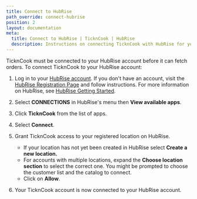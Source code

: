 ```yaml
---
title: Connect to HubRise
path_override: connect-hubrise
position: 2
layout: documentation
meta:
  title: Connect to HubRise | TicknCook | HubRise
  description: Instructions on connecting TicknCook with HubRise for your EPOS to work with other apps as a cohesive whole. Connect apps and synchronise your data.
---
```


TicknCook must be connected to your HubRise account before it can fetch orders. To connect TicknCook to your HubRise account:

1. Log in to your [HubRise account](https://manager.hubrise.com). If you don't have an account, visit the [HubRise Registration Page](https://manager.hubrise.com/signup?locale=en-GB) and follow instructions. For more information on HubRise, see [HubRise Getting Started](/docs/getting-started).

1. Select **CONNECTIONS** in HubRise's menu then **View available apps**.

1. Click **TicknCook** from the list of apps.

1. Select **Connect**.

1. Grant TicknCook access to your registered location on HubRise.

   - If your location has not yet been created in HubRise select **Create a new location.**
   - For accounts with multiple locations, expand the **Choose location section** to select the correct one. You might be prompted to choose the customer list and the catalog to connect.
   - Click on **Allow**.

1. Your TicknCook account is now connected to your HubRise account.
